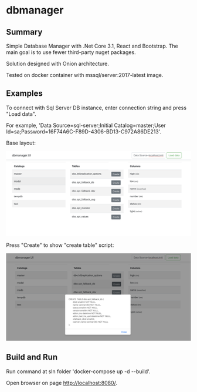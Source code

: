 # dbmanager

## Summary

Simple Database Manager with .Net Core 3.1, React and Bootstrap.
The main goal is to use fewer third-party nuget packages.

Solution designed with Onion architecture.

Tested on docker container with mssql/server:2017-latest image.

## Examples

To connect with Sql Server DB instance, enter connection string and press "Load data".

For example, 'Data Source=sql-server;Initial Catalog=master;User Id=sa;Password=16F74A6C-F89D-4306-BD13-C972A86DE213'.

Base layout:

![base](ui-base-layout.png)

Press "Create" to show "create table" script:

![createtable](ui-create-table.png)

## Build and Run

Run command at sln folder 'docker-compose up -d --build'.

Open browser on page [http://localhost:8080/](http://localhost:8080/).



